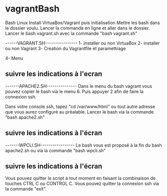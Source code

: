 # vagrantBash
Bash Linux Install VirtuaBox/Vagrant puis initialisation
Mettre les bash dans le dossier voulu.
Lancer la commande en ligne et aller dans le dossier.
Lancer le bash vagrant.sh avec la commande "bash vagrant.sh"

------VAGRANT.SH----------------
  1- installer ou non VirtuaBox
  2- installer ou non Vagrant
  3- Creation du Vagrantfile et paramettrage
  
  4- Menu
  
suivre les indications à l'ecran
--------------------------------


-------APACHE2.SH---------------
Dans le menu du bash vagrant vous pouvez copier le bash via le menu 6.
Puis appuyer 2 afin de faire la connexion ssh.

Dans votre console ssh, tapez "cd /var/www/html" ou tout autre adresse que vous aurez configuré au préalable.
Lancer le bash via la commande "bash apache2.sh"

suivre les indications à l'écran
--------------------------------

-------WPCLI.SH-----------------
Le bash vous est proposé à la fin du bash apache2.sh ou via la commande "bash wpcli.sh"

suivre les indications à l'écran
--------------------------------

Vous pouvez quitter le script à tout moment en faisant la combinaison de touches CTRL C  ou CONTROL C.
Vous pouvez quitter la connexion ssh via la commande "exit".
